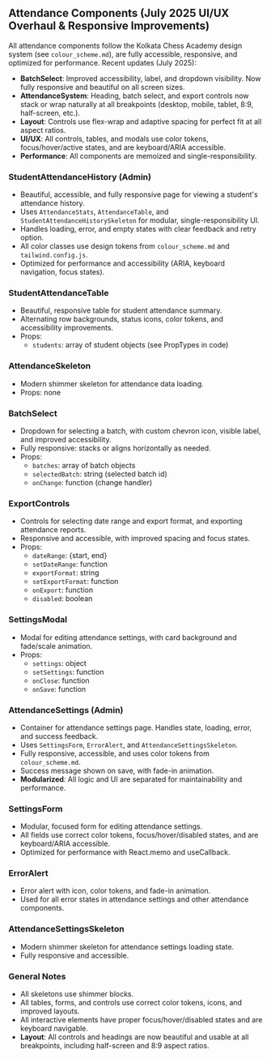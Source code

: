 
## Attendance Components (July 2025 UI/UX Overhaul & Responsive Improvements)

All attendance components follow the Kolkata Chess Academy design system (see `colour_scheme.md`), are fully accessible, responsive, and optimized for performance.
Recent updates (July 2025):
- **BatchSelect**: Improved accessibility, label, and dropdown visibility. Now fully responsive and beautiful on all screen sizes.
- **AttendanceSystem**: Heading, batch select, and export controls now stack or wrap naturally at all breakpoints (desktop, mobile, tablet, 8:9, half-screen, etc.).
- **Layout**: Controls use flex-wrap and adaptive spacing for perfect fit at all aspect ratios.
- **UI/UX**: All controls, tables, and modals use color tokens, focus/hover/active states, and are keyboard/ARIA accessible.
- **Performance**: All components are memoized and single-responsibility.


### StudentAttendanceHistory (Admin)
- Beautiful, accessible, and fully responsive page for viewing a student's attendance history.
- Uses `AttendanceStats`, `AttendanceTable`, and `StudentAttendanceHistorySkeleton` for modular, single-responsibility UI.
- Handles loading, error, and empty states with clear feedback and retry option.
- All color classes use design tokens from `colour_scheme.md` and `tailwind.config.js`.
- Optimized for performance and accessibility (ARIA, keyboard navigation, focus states).

### StudentAttendanceTable
- Beautiful, responsive table for student attendance summary.
- Alternating row backgrounds, status icons, color tokens, and accessibility improvements.
- Props:
  - `students`: array of student objects (see PropTypes in code)

### AttendanceSkeleton
- Modern shimmer skeleton for attendance data loading.
- Props: none

### BatchSelect
- Dropdown for selecting a batch, with custom chevron icon, visible label, and improved accessibility.
- Fully responsive: stacks or aligns horizontally as needed.
- Props:
  - `batches`: array of batch objects
  - `selectedBatch`: string (selected batch id)
  - `onChange`: function (change handler)

### ExportControls
- Controls for selecting date range and export format, and exporting attendance reports.
- Responsive and accessible, with improved spacing and focus states.
- Props:
  - `dateRange`: {start, end}
  - `setDateRange`: function
  - `exportFormat`: string
  - `setExportFormat`: function
  - `onExport`: function
  - `disabled`: boolean

### SettingsModal
- Modal for editing attendance settings, with card background and fade/scale animation.
- Props:
  - `settings`: object
  - `setSettings`: function
  - `onClose`: function
  - `onSave`: function

### AttendanceSettings (Admin)
- Container for attendance settings page. Handles state, loading, error, and success feedback.
- Uses `SettingsForm`, `ErrorAlert`, and `AttendanceSettingsSkeleton`.
- Fully responsive, accessible, and uses color tokens from `colour_scheme.md`.
- Success message shown on save, with fade-in animation.
- **Modularized**: All logic and UI are separated for maintainability and performance.

### SettingsForm
- Modular, focused form for editing attendance settings.
- All fields use correct color tokens, focus/hover/disabled states, and are keyboard/ARIA accessible.
- Optimized for performance with React.memo and useCallback.

### ErrorAlert
- Error alert with icon, color tokens, and fade-in animation.
- Used for all error states in attendance settings and other attendance components.

### AttendanceSettingsSkeleton
- Modern shimmer skeleton for attendance settings loading state.
- Fully responsive and accessible.

### General Notes
- All skeletons use shimmer blocks.
- All tables, forms, and controls use correct color tokens, icons, and improved layouts.
- All interactive elements have proper focus/hover/disabled states and are keyboard navigable.
- **Layout**: All controls and headings are now beautiful and usable at all breakpoints, including half-screen and 8:9 aspect ratios.
